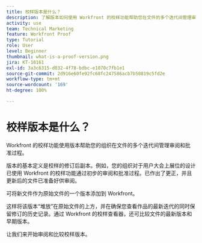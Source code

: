 ```yaml
---
title: 校样版本是什么？
description: 了解版本如何使用 Workfront 的校样功能帮助您在文件的多个迭代间管理审阅和批准过程。
activity: use
team: Technical Marketing
feature: Workfront Proof
type: Tutorial
role: User
level: Beginner
thumbnail: what-is-a-proof-version.png
jira: KT-10161
exl-id: 3a3c6315-d032-4f78-bdbc-e1070c7fb1e1
source-git-commit: 2d916e60fe92fc68fc247586acb7b50819c5fd2e
workflow-type: tm+mt
source-wordcount: '169'
ht-degree: 100%

---
```


# 校样版本是什么？

Workfront 的校样功能使用版本帮助您的组织在文件的多个迭代间管理审阅和批准过程。

版本的基本定义是校样的修订后副本。例如，您的组织对于用户大会上展位的设计已使用 Workfront 的校样功能通过初步的审阅和批准过程。已作出了更正，并且更新后的文件已准备好供审阅。

可将新文件作为原始文件的一个版本添加到 Workfront。

这样将该版本“堆放”在原始文件的上方，并在确保您查看作品的最新迭代的同时保留修订的历史记录。通过 Workfront 的校样查看器，还可比较文件的最新版本和早期版本。

让我们来开始审阅和比较校样版本。
